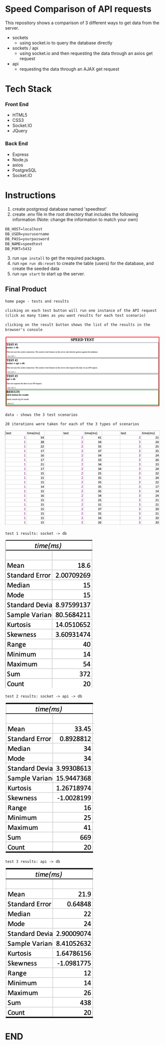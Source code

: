 # Speed Comparison of API requests

This repository shows a comparison of 3 different ways to get data from the server.

- sockets
  - using socket.io to query the database directly
- sockets / api
  - using socket.io and then requesting the data through an axios get request
- api
  - requesting the data through an AJAX get request

# Tech Stack

### Front End

- HTML5
- CSS3
- Socket.IO
- JQuery

### Back End

- Express
- Node.js
- axios
- PostgreSQL
- Socket.IO

# Instructions

1. create postgresql database named 'speedtest'
2. create .env file in the root directory that includes the following information (Note: change the information to match your own)

```
DB_HOST=localhost
DB_USER=yourusername
DB_PASS=yourpassword
DB_NAME=speedtest
DB_PORT=5432
```

3. run `npm install` to get the required packages.
4. run `npm run db:reset` to create the table (users) for the database, and create the seeded data
5. run `npm start` to start up the server.

## Final Product

`home page - tests and results`

```
clicking on each test button will run one instance of the API request (click as many times as you want results for each test scenario)
```

```
clicking on the result button shows the list of the results in the browser's console
```

!["homepage"](./docs/homepage.png)

`data - shows the 3 test scenarios`

```
20 iterations were taken for each of the 3 types of scenarios
```

!["data"](./docs/data.png)

`test 1 results: socket -> db`

!["test 1 results"](./docs/test1.png)

`test 2 results: socket -> api -> db`

!["test 2 results"](./docs/test2.png)

`test 3 results: api -> db`

!["test 3 results"](./docs/test3.png)

# END